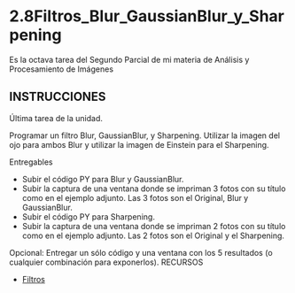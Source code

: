 # 2.8Filtros_Blur_GaussianBlur_y_Sharpening
Es la octava tarea del Segundo Parcial de mi materia de Análisis y Procesamiento de Imágenes

## **INSTRUCCIONES**

Última tarea de la unidad.

Programar un filtro Blur, GaussianBlur, y Sharpening.
Utilizar la imagen del ojo para ambos Blur y utilizar la imagen de Einstein para el Sharpening.

Entregables
- Subir el código PY para Blur y GaussianBlur.
- Subir la captura de una ventana donde se impriman 3 fotos con su título como en el ejemplo adjunto. Las 3 fotos son el Original, Blur y GaussianBlur.
- Subir el código PY para Sharpening.
- Subir la captura de una ventana donde se impriman 2 fotos con su título como en el ejemplo adjunto. Las 2 fotos son el Original y el Sharpening.


Opcional:
Entregar un sólo código y una ventana con los 5 resultados (o cualquier combinación para exponerlos).
RECURSOS
- [Filtros](http://datahacker.rs/004-how-to-smooth-and-sharpen-an-image-in-opencv/)
